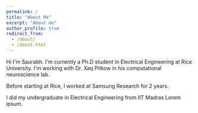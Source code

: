 ```yaml
---
permalink: /
title: "About Me"
excerpt: "About me"
author_profile: true
redirect_from:
  - /about/
  - /about.html
---
```


Hi I'm Saurabh. I'm currently a Ph.D student in Electrical Engineering at Rice University.
I'm working with Dr. Xaq Pitkow in his computational neuroscience lab.

Before starting at Rice, I worked at Samsung Research for 2 years.

I did my undergraduate in Electrical Engineering from IIT Madras
Lorem ipsum.
